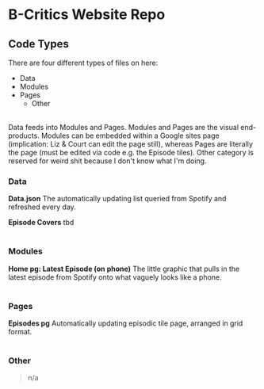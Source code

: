 # B-Critics Website Repo

## Code Types
There are four different types of files on here:
- Data
- Modules
- Pages
  - Other
<br/>
Data feeds into Modules and Pages.
Modules and Pages are the visual end-products. Modules can be embedded within a Google sites page (implication: Liz & Court can edit the page still), whereas Pages are literally the page (must be edited via code e.g. the Episode tiles).
Other category is reserved for weird shit because I don't know what I'm doing.<br/>

### Data
**Data.json**
The automatically updating list queried from Spotify and refreshed every day.

**Episode Covers**
tbd
<br/>
<br/>
### Modules
**Home pg: Latest Episode (on phone)**
The little graphic that pulls in the latest episode from Spotify onto what vaguely looks like a phone.
<br/>
<br/>
### Pages
**Episodes pg**
Automatically updating episodic tile page, arranged in grid format.
<br/>
<br/>
### Other
> n/a
<br/>

